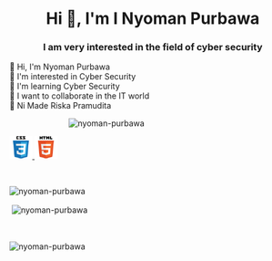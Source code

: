 


<h1 align="center">Hi 👋, I'm I Nyoman Purbawa</h1>
<h3 align="center">I am very interested in the field of cyber security</h3>



👋 Hi, I'm Nyoman Purbawa </br>
👀 I'm interested in Cyber Security</br>
🌱 I'm learning Cyber Security</br>
💞️ I want to collaborate in the IT world</br>
💓 Ni Made Riska Pramudita


<!---
nyoman-purbawa/nyoman-purbawa is a ✨ special ✨ repository because its `README.md` (this file) appears on your GitHub profile.
You can click the Preview link to take a look at your changes.
--->




 <img align="right" width = "400" src="https://cdn.dribbble.com/users/1059583/screenshots/4171367/coding-freak.gif" alt="nyoman-purbawa" /> </br>


<p align="left"> <a href="https://www.w3schools.com/css/" target="_blank" rel="noreferrer"> <img src="https://raw.githubusercontent.com/devicons/devicon/master/icons/css3/css3-original-wordmark.svg" alt="css3" width="40" height="40"/> </a> <a href="https://www.w3.org/html/" target="_blank" rel="noreferrer"> <img src="https://raw.githubusercontent.com/devicons/devicon/master/icons/html5/html5-original-wordmark.svg" alt="html5" width="40" height="40"/> </a> </p></br>

<p><img align="left" src="https://github-readme-stats.vercel.app/api/top-langs?username=nyoman-purbawa&show_icons=true&locale=en&layout=compact" alt="nyoman-purbawa" /></p></br>

<p>&nbsp;<img align="center" src="https://github-readme-stats.vercel.app/api?username=nyoman-purbawa&show_icons=true&locale=en" alt="nyoman-purbawa" /></p></br>

<p><img align="center" src="https://github-readme-streak-stats.herokuapp.com/?user=nyoman-purbawa&" alt="nyoman-purbawa" /></p>

